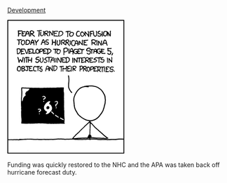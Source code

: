 [Development](https://xkcd.com/957)

![Development](./random_comic.png)

Funding was quickly restored to the NHC and the APA was taken back off hurricane forecast duty.

